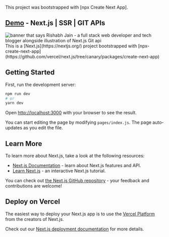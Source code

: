 This project was bootstrapped with [npx Create Next App].

## [Demo](https://git-repo-api.vercel.app) - Next.js | SSR | GIT APIs
<img src="https://github.com/rish-hub/fetch-git-repos-nextjs/blob/master/public/img/git-fetch.gif" alt="banner that says Rishabh Jain - a full stack web developer and tech blogger alongside illustration of Next.js Git api"> 
This is a [Next.js](https://nextjs.org/) 
project bootstrapped with [npx-create-next-app](https://github.com/vercel/next.js/tree/canary/packages/create-next-app)

## Getting Started

First, run the development server:

```bash
npm run dev
# or
yarn dev
```

Open [http://localhost:3000](http://localhost:3000) with your browser to see the result.

You can start editing the page by modifying `pages/index.js`. The page auto-updates as you edit the file.

## Learn More

To learn more about Next.js, take a look at the following resources:

- [Next.js Documentation](https://nextjs.org/docs) - learn about Next.js features and API.
- [Learn Next.js](https://nextjs.org/learn) - an interactive Next.js tutorial.

You can check out [the Next.js GitHub repository](https://github.com/vercel/next.js/) - your feedback and contributions are welcome!

## Deploy on Vercel

The easiest way to deploy your Next.js app is to use the [Vercel Platform](https://vercel.com/import?utm_medium=default-template&filter=next.js&utm_source=create-next-app&utm_campaign=create-next-app-readme) from the creators of Next.js.

Check out our [Next.js deployment documentation](https://nextjs.org/docs/deployment) for more details.
